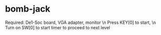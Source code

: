 # bomb-jack
Required: De1-Soc board, VGA adapter, monitor \n
Press KEY[0] to start, \n
Turn on SW[0] to start timer to proceed to next level 

